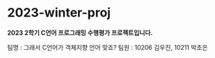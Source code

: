 # 2023-winter-proj
**2023 2학기 C언어 프로그래밍 수행평가 프로젝트입니다.**

팀명 : 그래서 C언어가 객체지향 언어 맞죠?
팀원 : 10206 김우진, 10211 박초은